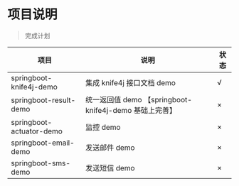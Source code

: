 # 项目说明


> 完成计划

| 项目                     | 说明                                              | 状态 |
| ------------------------ | ------------------------------------------------- | ---- |
| springboot-knife4j-demo  | 集成 knife4j 接口文档 demo                         | √    |
| springboot-result-demo   | 统一返回值 demo 【springboot-knife4j-demo 基础上完善】 | ×    |
| springboot-actuator-demo | 监控 demo                                          | ×    |
| springboot-email-demo    | 发送邮件 demo                                      | ×    |
| springboot-sms-demo      | 发送短信 demo                                      | ×    |

